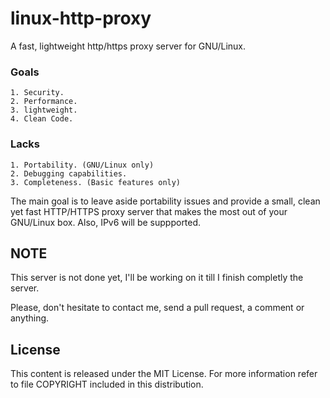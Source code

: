 # linux-http-proxy
A fast, lightweight http/https proxy server for GNU/Linux.

### Goals
	1. Security.
	2. Performance.
	3. lightweight.
	4. Clean Code.

### Lacks
	1. Portability. (GNU/Linux only)
	2. Debugging capabilities.
	3. Completeness. (Basic features only)

The main goal is to leave aside portability issues and provide a small, clean
yet fast HTTP/HTTPS proxy server that makes the most out of your GNU/Linux box.
Also, IPv6 will be suppported.

## NOTE
This server is not done yet, I'll be working on it till I finish completly
the server.

Please, don't hesitate to contact me, send a pull request, a comment or
anything.

## License
This content is released under the MIT License. For more information
refer to file COPYRIGHT included in this distribution.

